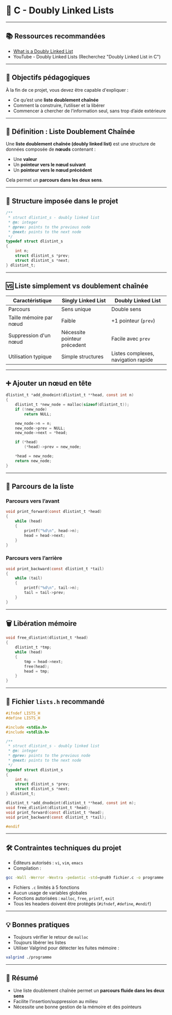 
# 📘 C - Doubly Linked Lists

---

## 📚 Ressources recommandées

- [What is a Doubly Linked List](https://www.geeksforgeeks.org/doubly-linked-list/)
- YouTube - Doubly Linked Lists (Recherchez "Doubly Linked List in C")

---

## 🎯 Objectifs pédagogiques

À la fin de ce projet, vous devez être capable d'expliquer :
- Ce qu’est une **liste doublement chaînée**
- Comment la construire, l’utiliser et la libérer
- Commencer à chercher de l’information seul, sans trop d’aide extérieure

---

## 🔹 Définition : Liste Doublement Chaînée

Une **liste doublement chaînée (doubly linked list)** est une structure de données composée de **nœuds** contenant :
- Une **valeur**
- Un **pointeur vers le nœud suivant**
- Un **pointeur vers le nœud précédent**

Cela permet un **parcours dans les deux sens**.

---

## 🧱 Structure imposée dans le projet

```c
/**
 * struct dlistint_s - doubly linked list
 * @n: integer
 * @prev: points to the previous node
 * @next: points to the next node
 */
typedef struct dlistint_s
{
    int n;
    struct dlistint_s *prev;
    struct dlistint_s *next;
} dlistint_t;
```

---

## 🆚 Liste simplement vs doublement chaînée

| Caractéristique          | Singly Linked List     | Doubly Linked List        |
|--------------------------|------------------------|----------------------------|
| Parcours                 | Sens unique            | Double sens               |
| Taille mémoire par nœud  | Faible                 | +1 pointeur (`prev`)      |
| Suppression d'un nœud    | Nécessite pointeur précedent | Facile avec `prev`     |
| Utilisation typique      | Simple structures      | Listes complexes, navigation rapide |

---

## ➕ Ajouter un nœud en tête

```c
dlistint_t *add_dnodeint(dlistint_t **head, const int n)
{
    dlistint_t *new_node = malloc(sizeof(dlistint_t));
    if (!new_node)
        return NULL;

    new_node->n = n;
    new_node->prev = NULL;
    new_node->next = *head;

    if (*head)
        (*head)->prev = new_node;

    *head = new_node;
    return new_node;
}
```

---

## 🔄 Parcours de la liste

### Parcours vers l’avant
```c
void print_forward(const dlistint_t *head)
{
    while (head)
    {
        printf("%d\n", head->n);
        head = head->next;
    }
}
```

### Parcours vers l’arrière
```c
void print_backward(const dlistint_t *tail)
{
    while (tail)
    {
        printf("%d\n", tail->n);
        tail = tail->prev;
    }
}
```

---

## 🗑 Libération mémoire

```c
void free_dlistint(dlistint_t *head)
{
    dlistint_t *tmp;
    while (head)
    {
        tmp = head->next;
        free(head);
        head = tmp;
    }
}
```

---

## 📁 Fichier `lists.h` recommandé

```c
#ifndef LISTS_H
#define LISTS_H

#include <stdio.h>
#include <stdlib.h>

/**
 * struct dlistint_s - doubly linked list
 * @n: integer
 * @prev: points to the previous node
 * @next: points to the next node
 */
typedef struct dlistint_s
{
    int n;
    struct dlistint_s *prev;
    struct dlistint_s *next;
} dlistint_t;

dlistint_t *add_dnodeint(dlistint_t **head, const int n);
void free_dlistint(dlistint_t *head);
void print_forward(const dlistint_t *head);
void print_backward(const dlistint_t *tail);

#endif
```

---

## 🛠 Contraintes techniques du projet

- Éditeurs autorisés : `vi`, `vim`, `emacs`
- Compilation :
```bash
gcc -Wall -Werror -Wextra -pedantic -std=gnu89 fichier.c -o programme
```
- Fichiers `.c` limités à 5 fonctions
- Aucun usage de variables globales
- Fonctions autorisées : `malloc`, `free`, `printf`, `exit`
- Tous les headers doivent être protégés (`#ifndef`, `#define`, `#endif`)

---

## 💡 Bonnes pratiques

- Toujours vérifier le retour de `malloc`
- Toujours libérer les listes
- Utiliser Valgrind pour détecter les fuites mémoire :
```bash
valgrind ./programme
```

---

## 🔁 Résumé

- Une liste doublement chaînée permet un **parcours fluide dans les deux sens**
- Facilite l’insertion/suppression au milieu
- Nécessite une bonne gestion de la mémoire et des pointeurs
